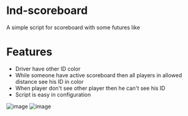 # lnd-scoreboard
A simple script for scoreboard with some futures like

# Features
- Driver have other ID color
- While someone have active scoreboard then all players in allowed distance see his ID in color
- When player don't see other player then he can't see his ID
- Script is easy in configuration

![image](https://github.com/user-attachments/assets/1931848b-8ec9-4beb-b907-9e23f13a7808)
![image](https://github.com/user-attachments/assets/37fd2d85-6b52-4041-b870-81795e6daa69)

